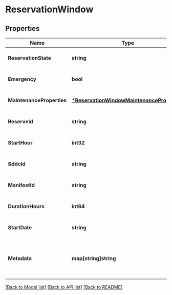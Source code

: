 # ReservationWindow

## Properties
Name | Type | Description | Notes
------------ | ------------- | ------------- | -------------
**ReservationState** | **string** |  | [optional] [default to null]
**Emergency** | **bool** |  | [optional] [default to null]
**MaintenanceProperties** | [***ReservationWindowMaintenanceProperties**](ReservationWindow_maintenance_properties.md) |  | [optional] [default to null]
**ReserveId** | **string** |  | [optional] [default to null]
**StartHour** | **int32** |  | [optional] [default to null]
**SddcId** | **string** |  | [optional] [default to null]
**ManifestId** | **string** |  | [optional] [default to null]
**DurationHours** | **int64** |  | [optional] [default to null]
**StartDate** | **string** |  | [optional] [default to null]
**Metadata** | **map[string]string** | Metadata for reservation window, in key-value form | [optional] [default to null]

[[Back to Model list]](../README.md#documentation-for-models) [[Back to API list]](../README.md#documentation-for-api-endpoints) [[Back to README]](../README.md)

